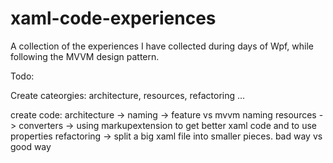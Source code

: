 # xaml-code-experiences
A collection of the experiences I have collected during days of Wpf, while following the MVVM design pattern.


Todo:

Create cateorgies: 
architecture, resources, refactoring ...

create code:
architecture -> naming -> feature vs mvvm naming
resources -> converters -> using markupextension to get better xaml code and to use properties
refactoring -> split a big xaml file into smaller pieces. bad way vs good way
